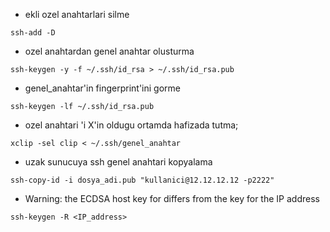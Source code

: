 * ekli ozel anahtarlari silme
```
ssh-add -D
```

* ozel anahtardan genel anahtar olusturma
```
ssh-keygen -y -f ~/.ssh/id_rsa > ~/.ssh/id_rsa.pub
```
 
* genel_anahtar'in fingerprint'ini gorme
```
ssh-keygen -lf ~/.ssh/id_rsa.pub
```

* ozel anahtari 'i X'in oldugu ortamda hafizada tutma;
```
xclip -sel clip < ~/.ssh/genel_anahtar
```

* uzak sunucuya ssh genel anahtari kopyalama
```
ssh-copy-id -i dosya_adi.pub "kullanici@12.12.12.12 -p2222"
```

* Warning: the ECDSA host key for differs from the key for the IP address
```
ssh-keygen -R <IP_address>
```
